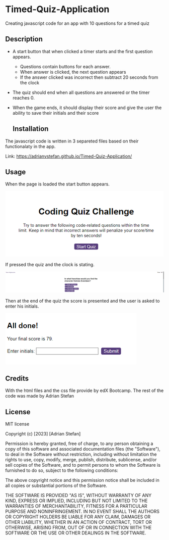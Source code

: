 # Timed-Quiz-Application

Creating javascript code for an app with 10 questions for a timed quiz

## Description


* A start button that when clicked a timer starts and the first question appears.
 
  * Questions contain buttons for each answer.
  * When answer is clicked, the next question appears
  * If the answer clicked was incorrect then subtract 20 seconds from the clock

* The quiz should end when all questions are answered or the timer reaches 0.

* When the game ends, it should display their score and give the user the ability to save their initials and their score

  ## Installation

The javascript code is written in 3 separeted files based on their functionalaty in the app.

Link: https://adrianvstefan.github.io/Timed-Quiz-Application/

## Usage

When the page is loaded the start button appears. 

![Alt text](/assets/images/Start%20btn.PNG)

If pressed the quiz and the clock is stating.

![Alt text](/assets/images/First%20qst.PNG)

Then at the end of the quiz the score is presented and the user is asked to enter his initials.

![Alt text](/assets/images/Score.PNG)

## Credits 

With the html files and the css file provide by edX Bootcamp.
The rest of the code was made by Adrian Stefan

## License

MIT license

Copyright (c) [2023] [Adrian Stefan]

Permission is hereby granted, free of charge, to any person obtaining a copy of this software and associated documentation files (the "Software"), to deal in the Software without restriction, including without limitation the rights to use, copy, modify, merge, publish, distribute, sublicense, and/or sell copies of the Software, and to permit persons to whom the Software is furnished to do so, subject to the following conditions:

The above copyright notice and this permission notice shall be included in all copies or substantial portions of the Software.

THE SOFTWARE IS PROVIDED "AS IS", WITHOUT WARRANTY OF ANY KIND, EXPRESS OR IMPLIED, INCLUDING BUT NOT LIMITED TO THE WARRANTIES OF MERCHANTABILITY, FITNESS FOR A PARTICULAR PURPOSE AND NONINFRINGEMENT. IN NO EVENT SHALL THE AUTHORS OR COPYRIGHT HOLDERS BE LIABLE FOR ANY CLAIM, DAMAGES OR OTHER LIABILITY, WHETHER IN AN ACTION OF CONTRACT, TORT OR OTHERWISE, ARISING FROM, OUT OF OR IN CONNECTION WITH THE SOFTWARE OR THE USE OR OTHER DEALINGS IN THE SOFTWARE.